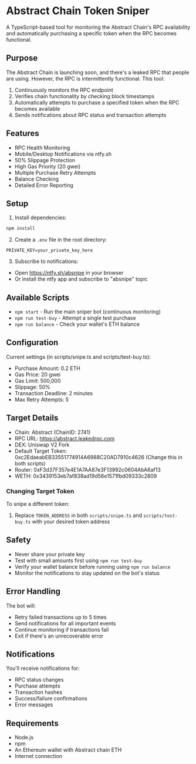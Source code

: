 # Abstract Chain Token Sniper

A TypeScript-based tool for monitoring the Abstract Chain's RPC availability and automatically purchasing a specific token when the RPC becomes functional.

## Purpose

The Abstract Chain is launching soon, and there's a leaked RPC that people are using. However, the RPC is intermittently functional. This tool:
1. Continuously monitors the RPC endpoint
2. Verifies chain functionality by checking block timestamps
3. Automatically attempts to purchase a specified token when the RPC becomes available
4. Sends notifications about RPC status and transaction attempts

## Features

- RPC Health Monitoring
- Mobile/Desktop Notifications via ntfy.sh
- 50% Slippage Protection
- High Gas Priority (20 gwei)
- Multiple Purchase Retry Attempts
- Balance Checking
- Detailed Error Reporting

## Setup

1. Install dependencies:
```bash
npm install
```

2. Create a `.env` file in the root directory:
```
PRIVATE_KEY=your_private_key_here
```

3. Subscribe to notifications:
- Open https://ntfy.sh/absnipe in your browser
- Or install the ntfy app and subscribe to "absnipe" topic

## Available Scripts

- `npm start` - Run the main sniper bot (continuous monitoring)
- `npm run test-buy` - Attempt a single test purchase
- `npm run balance` - Check your wallet's ETH balance

## Configuration

Current settings (in scripts/snipe.ts and scripts/test-buy.ts):
- Purchase Amount: 0.2 ETH
- Gas Price: 20 gwei
- Gas Limit: 500,000
- Slippage: 50%
- Transaction Deadline: 2 minutes
- Max Retry Attempts: 5

## Target Details

- Chain: Abstract (ChainID: 2741)
- RPC URL: https://abstract.leakedrpc.com
- DEX: Uniswap V2 Fork
- Default Target Token: 0xc2EdaeabEB33551774914A6988C20AD7910c4626 (Change this in both scripts)
- Router: 0xF3d37F357e4E1A7AA87e3F13992c0604AbA6af13
- WETH: 0x3439153eb7af838ad19d56e1571fbd09333c2809

### Changing Target Token

To snipe a different token:
1. Replace `TOKEN_ADDRESS` in both `scripts/snipe.ts` and `scripts/test-buy.ts` with your desired token address

## Safety

- Never share your private key
- Test with small amounts first using `npm run test-buy`
- Verify your wallet balance before running using `npm run balance`
- Monitor the notifications to stay updated on the bot's status

## Error Handling

The bot will:
- Retry failed transactions up to 5 times
- Send notifications for all important events
- Continue monitoring if transactions fail
- Exit if there's an unrecoverable error

## Notifications

You'll receive notifications for:
- RPC status changes
- Purchase attempts
- Transaction hashes
- Success/failure confirmations
- Error messages

## Requirements

- Node.js
- npm
- An Ethereum wallet with Abstract chain ETH
- Internet connection
